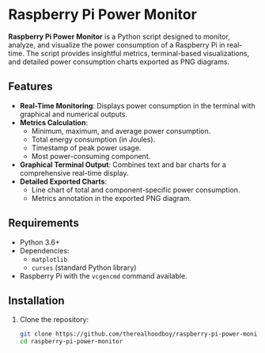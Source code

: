 # Raspberry Pi Power Monitor

**Raspberry Pi Power Monitor** is a Python script designed to monitor, analyze, and visualize the power consumption of a Raspberry Pi in real-time. The script provides insightful metrics, terminal-based visualizations, and detailed power consumption charts exported as PNG diagrams.

## Features

- **Real-Time Monitoring**: Displays power consumption in the terminal with graphical and numerical outputs.
- **Metrics Calculation**:
  - Minimum, maximum, and average power consumption.
  - Total energy consumption (in Joules).
  - Timestamp of peak power usage.
  - Most power-consuming component.
- **Graphical Terminal Output**: Combines text and bar charts for a comprehensive real-time display.
- **Detailed Exported Charts**:
  - Line chart of total and component-specific power consumption.
  - Metrics annotation in the exported PNG diagram.

## Requirements

- Python 3.6+
- Dependencies:
  - `matplotlib`
  - `curses` (standard Python library)
- Raspberry Pi with the `vcgencmd` command available.

## Installation

1. Clone the repository:
   ```bash
   git clone https://github.com/therealhoodboy/raspberry-pi-power-monitor.git
   cd raspberry-pi-power-monitor
